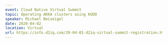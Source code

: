 ```yaml
---
event: Cloud Native Virtual Summit
topic: Operating AKKA clusters using KUDO
speaker: Michael Beiseigel
date: 2020-04-02
location: Virtual
url: https://info.d2iq.com/20-04-01-d2iq-virtual-summit-registration.html
---
```


<!-- some more info about the event could go here -->

<!-- more -->
